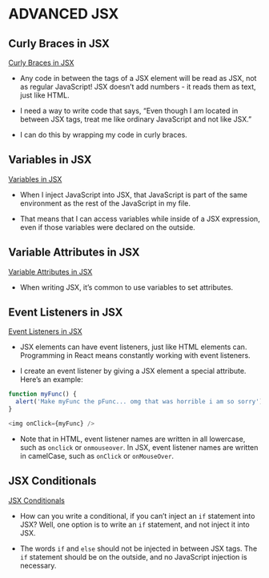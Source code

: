 # ADVANCED JSX

## Curly Braces in JSX

[Curly Braces in JSX](https://github.com/briansegs/learn-react/tree/main/advanced-react/curly-braces-in-jsx)

- Any code in between the tags of a JSX element will be read as JSX, not as regular JavaScript! JSX doesn’t add numbers - it reads them as text, just like HTML.

- I need a way to write code that says, “Even though I am located in between JSX tags, treat me like ordinary JavaScript and not like JSX.”

- I can do this by wrapping my code in curly braces.

## Variables in JSX

[Variables in JSX](https://github.com/briansegs/learn-react/tree/main/advanced-react/variables-in-jsx)

- When I inject JavaScript into JSX, that JavaScript is part of the same environment as the rest of the JavaScript in my file.

- That means that I can access variables while inside of a JSX expression, even if those variables were declared on the outside.

## Variable Attributes in JSX

[Variable Attributes in JSX](https://github.com/briansegs/learn-react/tree/main/advanced-react/variable-attributes-in-jsx)

- When writing JSX, it’s common to use variables to set attributes.

## Event Listeners in JSX

[Event Listeners in JSX](https://github.com/briansegs/learn-react/tree/main/advanced-react/event-listeners-in-jsx)

- JSX elements can have event listeners, just like HTML elements can. Programming in React means constantly working with event listeners.

- I create an event listener by giving a JSX element a special attribute. Here’s an example:

```js
function myFunc() {
  alert('Make myFunc the pFunc... omg that was horrible i am so sorry');
}

<img onClick={myFunc} />
```

- Note that in HTML, event listener names are written in all lowercase, such as `onclick` or `onmouseover`. In JSX, event listener names are written in camelCase, such as `onClick` or `onMouseOver`.

## JSX Conditionals

[JSX Conditionals](https://github.com/briansegs/learn-react/tree/main/advanced-react/jsx-conditionals)

- How can you write a conditional, if you can’t inject an `if` statement into JSX? Well, one option is to write an `if` statement, and not inject it into JSX.

- The words `if` and `else` should not be injected in between JSX tags. The `if` statement should be on the outside, and no JavaScript injection is necessary.